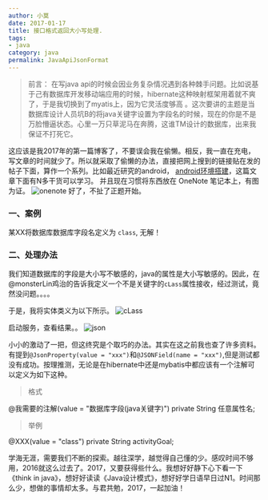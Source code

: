 ```yaml
---
author: 小莫
date: 2017-01-17
title: 接口格式返回大小写处理.
tags:
- java
category: java
permalink: JavaApiJsonFormat
---
```

>前言：
在写java api的时候会因业务复杂情况遇到各种棘手问题。比如说基于己有数据库开发移动端应用的时候，hibernate这种映射框架用着就不爽了，于是我切换到了myatis上，因为它灵活度够高 。这次要讲的主题是当数据库设计人员坑B的将java关键字设置为字段名的时候，现在的你是不是万脸懵逼状态。心里一万只草泥马在奔腾，这谁TM设计的数据库，出来我保证不打死它。

<!-- more -->
这应该是我2017年的第一篇博客了，不要误会我在偷懒。相反，我一直在充电，写文章的时间就少了。所以就采取了偷懒的办法，直接把网上搜到的链接贴在发的帖子下面，算作一个系列。比如最近研究的android，
[android环境搭建](https://xiaomo.info/2016/AndroidEnvironment/)，这篇文章下面有N多干货可以学习。
并且现在习惯将东西放在 OneNote 笔记本上，有图为证。
![onenote](https://image.xiaomo.info/java/onenote.png)
好了，不扯了正题开始。
### 一、案例
某XX将数据库数据库字段名定义为 `class`, 无解！
### 二、处理办法
我们知道数据库的字段是大小写不敏感的，java的属性是大小写敏感的。因此，在@monsterLin鸡治的告诉我定义一个不是关键字的`cLass`属性接收，经过测试，竟然没问题。。。。

于是，我将实体类义为以下所示。
![cLass](https://image.xiaomo.info/java/cLass.png)


启动服务，查看结果。。
![json](https://image.xiaomo.info/java/json.png)

小小的激动了一把，但这终究是个取巧的办法。其实在这之前我也查了许多资料。有提到`@JsonProperty(value = "xxx")`和`@JSONField(name = "xxx")`,但是测试都没有成功。按理推测，无论是在hibernate中还是mybatis中都应该有一个注解可以定义为如下这种。


>格式

@我需要的注解(value = "数据库字段(java关键字)")
private String 任意属性名;

>举例

@XXX(value = "class")
private String activityGoal;


学海无涯，需要我们不断的探索。越往深学，越觉得自己懂的少。感叹时间不够用，2016就这么过去了。2017，又要获得些什么。我想好好静下心下看一下《think in java》，想好好读读《Java设计模式》，想好好学日语早日过N1。时间那么少，想做的事情却太多。与君共勉，2017，一起加油！
